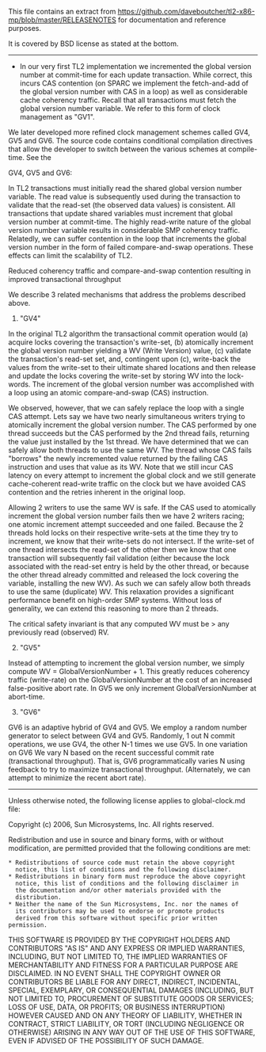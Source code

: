 This file contains an extract from
https://github.com/daveboutcher/tl2-x86-mp/blob/master/RELEASENOTES
for documentation and reference purposes.

It is covered by BSD license as stated at the bottom.


------------------------------------------------------------------------

* In our very first TL2 implementation we incremented the global version number
at commit-time for each update transaction. While correct, this incurs
CAS contention (on SPARC we implement the fetch-and-add of the global version
number with CAS in a loop) as well as considerable cache coherency traffic.
Recall that all transactions must fetch the global version number variable.
We refer to this form of clock management as "GV1".

We later developed more refined clock management schemes called GV4, GV5
and GV6. The source code contains conditional compilation directives that
allow the developer to switch between the various schemes at compile-time.
See the

GV4, GV5 and GV6:

In TL2 transactions must initially read the shared global version
number variable. The read value is subsequently used during the transaction to
validate that the read-set (the observed data values) is consistent. All
transactions that update shared variables must increment that global version
number at commit-time. The highly read-write nature of the global version number
variable results in considerable SMP coherency traffic. Relatedly, we can suffer
contention in the loop that increments the global version number in the form of
failed compare-and-swap operations. These effects can limit the scalability of TL2.

Reduced coherency traffic and compare-and-swap contention resulting in improved
transactional throughput

We describe 3 related mechanisms that address the problems described above.

1. "GV4"

In the original TL2 algorithm the transactional commit operation would (a)
acquire locks covering the transaction's write-set, (b) atomically increment the global
version number yielding a WV (Write Version) value, (c) validate the transaction's
read-set set, and, contingent upon (c), write-back the values from the write-set to
their ultimate shared locations and then release and update the locks covering the
write-set by storing WV into the lock-words. The increment of the global version
number was accomplished with a loop using an atomic compare-and-swap (CAS) instruction.

We observed, however, that we can safely replace the loop with a single
CAS attempt. Lets say we have two nearly simultaneous writers trying to atomically
increment the global version number. The CAS performed by one thread succeeds but the
CAS performed by the 2nd thread fails, returning the value just installed by the
1st thread. We have determined that we can safely allow both threads to use the
same WV. The thread whose CAS fails "borrows" the newly incremented value returned
by the failing CAS instruction and uses that value as its WV. Note that we still
incur CAS latency on every attempt to increment the global clock and we still
generate cache-coherent read-write traffic on the clock but we have avoided CAS
contention and the retries inherent in the original loop.

Allowing 2 writers to use the same WV is safe. If the CAS used to atomically increment
the global version number fails then we have 2 writers racing; one atomic increment
attempt succeeded and one failed. Because the 2 threads hold locks on their respective
write-sets at the time they try to increment, we know that their write-sets do not
intersect. If the write-set of one thread intersects the read-set of the other then we
know that one transaction will subsequently fail validation (either because the
lock associated with the read-set entry is held by the other thread, or because the
other thread already committed and released the lock covering the variable, installing
the new WV). As such we can safely allow both threads to use the same (duplicate) WV.
This relaxation provides a significant performance benefit on high-order SMP systems.
Without loss of generality, we can extend this reasoning to more than 2 threads.

The critical safety invariant is that any computed WV must be > any previously
read (observed) RV.

2. "GV5"

Instead of attempting to increment the global version number, we simply compute
WV = GlobalVersionNumber + 1. This greatly reduces coherency traffic (write-rate)
on the GlobalVersionNumber at the cost of an increased false-positive abort rate.
In GV5 we only increment GlobalVersionNumber at abort-time.


3. "GV6"

GV6 is an adaptive hybrid of GV4 and GV5. We employ a random number generator to select
between GV4 and GV5. Randomly, 1 out N commit operations, we use GV4, the other N-1 times
we use GV5. In one variation on GV6 We vary N based on the recent successful commit rate
(transactional throughput). That is, GV6 programmatically varies N using feedback to try
to maximize transactional throughput. (Alternately, we can attempt to minimize the
recent abort rate). 








------------------------------------------------------------------------

Unless otherwise noted, the following license applies to global-clock.md file:

Copyright (c) 2006, Sun Microsystems, Inc.
All rights reserved.

Redistribution and use in source and binary forms, with or without
modification, are permitted provided that the following conditions
are met:

    * Redistributions of source code must retain the above copyright
      notice, this list of conditions and the following disclaimer.
    * Redistributions in binary form must reproduce the above copyright
      notice, this list of conditions and the following disclaimer in
      the documentation and/or other materials provided with the
      distribution.
    * Neither the name of the Sun Microsystems, Inc. nor the names of
      its contributors may be used to endorse or promote products
      derived from this software without specific prior written permission.

THIS SOFTWARE IS PROVIDED BY THE COPYRIGHT HOLDERS AND CONTRIBUTORS
"AS IS" AND ANY EXPRESS OR IMPLIED WARRANTIES, INCLUDING, BUT NOT
LIMITED TO, THE IMPLIED WARRANTIES OF MERCHANTABILITY AND FITNESS FOR
A PARTICULAR PURPOSE ARE DISCLAIMED. IN NO EVENT SHALL THE COPYRIGHT
OWNER OR CONTRIBUTORS BE LIABLE FOR ANY DIRECT, INDIRECT, INCIDENTAL,
SPECIAL, EXEMPLARY, OR CONSEQUENTIAL DAMAGES (INCLUDING, BUT NOT
LIMITED TO, PROCUREMENT OF SUBSTITUTE GOODS OR SERVICES; LOSS OF USE,
DATA, OR PROFITS; OR BUSINESS INTERRUPTION) HOWEVER CAUSED AND ON ANY
THEORY OF LIABILITY, WHETHER IN CONTRACT, STRICT LIABILITY, OR TORT
(INCLUDING NEGLIGENCE OR OTHERWISE) ARISING IN ANY WAY OUT OF THE USE
OF THIS SOFTWARE, EVEN IF ADVISED OF THE POSSIBILITY OF SUCH DAMAGE.